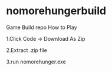# nomorehungerbuild
Game Build repo
How to Play

1.Click Code -> Download As Zip

2.Extract .zip file

3.run nomorehunger.exe

